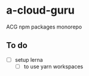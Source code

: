# a-cloud-guru

ACG npm packages monorepo

## To do

* [ ] setup lerna
  * [ ] to use yarn workspaces
